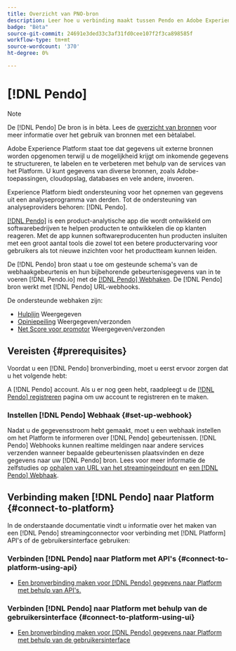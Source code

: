 ```yaml
---
title: Overzicht van PNO-bron
description: Leer hoe u verbinding maakt tussen Pendo en Adobe Experience Platform met behulp van API's of de gebruikersinterface met behulp van webhaken
badge: "Bèta"
source-git-commit: 24691e3ded33c3af31fd0cee107f2f3ca898585f
workflow-type: tm+mt
source-wordcount: '370'
ht-degree: 0%

---
```


# [!DNL Pendo]

>[!NOTE]
>
>De [!DNL Pendo] De bron is in bèta. Lees de [overzicht van bronnen](../../home.md#terms-and-conditions) voor meer informatie over het gebruik van bronnen met een bètalabel.

Adobe Experience Platform staat toe dat gegevens uit externe bronnen worden opgenomen terwijl u de mogelijkheid krijgt om inkomende gegevens te structureren, te labelen en te verbeteren met behulp van de services van het Platform. U kunt gegevens van diverse bronnen, zoals Adobe-toepassingen, cloudopslag, databases en vele andere, invoeren.

Experience Platform biedt ondersteuning voor het opnemen van gegevens uit een analyseprogramma van derden. Tot de ondersteuning van analyseproviders behoren: [!DNL Pendo].

[[!DNL Pendo]](https://pendo.io/) is een product-analytische app die wordt ontwikkeld om softwarebedrijven te helpen producten te ontwikkelen die op klanten reageren. Met de app kunnen softwareproducenten hun producten insluiten met een groot aantal tools die zowel tot een betere productervaring voor gebruikers als tot nieuwe inzichten voor het productteam kunnen leiden.

De [!DNL Pendo] bron staat u toe om gesteunde schema&#39;s van de webhaakgebeurtenis en hun bijbehorende gebeurtenisgegevens van in te voeren [!DNL Pendo.io] met de [[!DNL Pendo] Webhaken](https://support.pendo.io/hc/en-us/articles/360032285012-Webhooks). De [!DNL Pendo] bron werkt met [!DNL Pendo] URL-webhooks.

De ondersteunde webhaken zijn:

* [Hulplijn](https://support.pendo.io/hc/en-us/articles/8146679315867-Creating-a-Guide) Weergegeven
* [Opiniepeiling](https://support.pendo.io/hc/en-us/articles/360031867152-Polls-Classic-) Weergegeven/verzonden
* [Net Score voor promotor](https://support.pendo.io/hc/en-us/articles/360033527151-Set-up-an-NPS-Survey) Weergegeven/verzonden

## Vereisten {#prerequisites}

Voordat u een [!DNL Pendo] bronverbinding, moet u eerst ervoor zorgen dat u het volgende hebt:

A [!DNL Pendo] account. Als u er nog geen hebt, raadpleegt u de [[!DNL Pendo] registreren](https://app.pendo.io/register) pagina om uw account te registreren en te maken.

### Instellen [!DNL Pendo] Webhaak {#set-up-webhook}

Nadat u de gegevensstroom hebt gemaakt, moet u een webhaak instellen om het Platform te informeren over [!DNL Pendo] gebeurtenissen. [!DNL Pendo] Webhooks kunnen realtime meldingen naar andere services verzenden wanneer bepaalde gebeurtenissen plaatsvinden en deze gegevens naar uw [!DNL Pendo] bron. Lees voor meer informatie de zelfstudies op [ophalen van URL van het streamingeindpunt](../../tutorials/ui/create/analytics/pendo-webhook.md#get-streaming-endpoint) en [een [!DNL Pendo] Webhaak](../../tutorials/ui/create/analytics/pendo-webhook.md#set-up-webhook).

## Verbinding maken [!DNL Pendo] naar Platform {#connect-to-platform}

In de onderstaande documentatie vindt u informatie over het maken van een [!DNL Pendo] streamingconnector voor verbinding met [!DNL Platform] API&#39;s of de gebruikersinterface gebruiken:

### Verbinden [!DNL Pendo] naar Platform met API&#39;s {#connect-to-platform-using-api}

* [Een bronverbinding maken voor [!DNL Pendo] gegevens naar Platform met behulp van API&#39;s.](../../tutorials/api/create/analytics/pendo-webhook.md)

### Verbinden [!DNL Pendo] naar Platform met behulp van de gebruikersinterface {#connect-to-platform-using-ui}

* [Een bronverbinding maken voor [!DNL Pendo] gegevens naar Platform met behulp van de gebruikersinterface](../../tutorials/ui/create/analytics/pendo-webhook.md)

